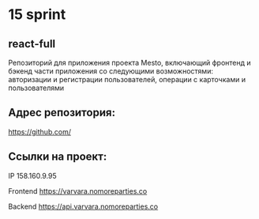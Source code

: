 # 15 sprint

## react-full

Репозиторий для приложения проекта Mesto, включающий фронтенд и бэкенд части приложения со следующими возможностями: авторизации и регистрации пользователей, операции с карточками и пользователями

## Адрес репозитория: 

https://github.com/

## Ссылки на проект:

IP 158.160.9.95

Frontend https://varvara.nomoreparties.co

Backend https://api.varvara.nomoreparties.co

